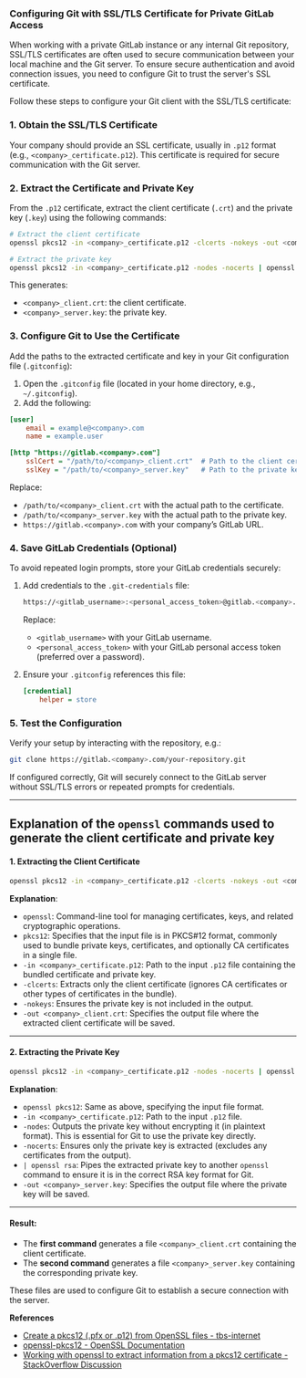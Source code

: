 ### Configuring Git with SSL/TLS Certificate for Private GitLab Access

When working with a private GitLab instance or any internal Git repository, SSL/TLS certificates are often used to secure communication between your local machine and the Git server. To ensure secure authentication and avoid connection issues, you need to configure Git to trust the server's SSL certificate.

Follow these steps to configure your Git client with the SSL/TLS certificate:

### **1. Obtain the SSL/TLS Certificate**

Your company should provide an SSL certificate, usually in `.p12` format (e.g., `<company>_certificate.p12`). This certificate is required for secure communication with the Git server.

### **2. Extract the Certificate and Private Key**

From the `.p12` certificate, extract the client certificate (`.crt`) and the private key (`.key`) using the following commands:

```bash
# Extract the client certificate
openssl pkcs12 -in <company>_certificate.p12 -clcerts -nokeys -out <company>_client.crt

# Extract the private key
openssl pkcs12 -in <company>_certificate.p12 -nodes -nocerts | openssl rsa -out <company>_server.key
```

This generates:
- `<company>_client.crt`: the client certificate.
- `<company>_server.key`: the private key.


### **3. Configure Git to Use the Certificate**

Add the paths to the extracted certificate and key in your Git configuration file (`.gitconfig`):

1. Open the `.gitconfig` file (located in your home directory, e.g., `~/.gitconfig`).
2. Add the following:

```ini
[user]
    email = example@<company>.com
    name = example.user

[http "https://gitlab.<company>.com"]
    sslCert = "/path/to/<company>_client.crt"  # Path to the client certificate
    sslKey = "/path/to/<company>_server.key"   # Path to the private key
```

Replace:
- `/path/to/<company>_client.crt` with the actual path to the certificate.
- `/path/to/<company>_server.key` with the actual path to the private key.
- `https://gitlab.<company>.com` with your company’s GitLab URL.

### **4. Save GitLab Credentials (Optional)**

To avoid repeated login prompts, store your GitLab credentials securely:

1. Add credentials to the `.git-credentials` file:
   ```bash
   https://<gitlab_username>:<personal_access_token>@gitlab.<company>.com
   ```
   Replace:
   - `<gitlab_username>` with your GitLab username.
   - `<personal_access_token>` with your GitLab personal access token (preferred over a password).

2. Ensure your `.gitconfig` references this file:
   ```ini
   [credential]
       helper = store
   ```

### **5. Test the Configuration**

Verify your setup by interacting with the repository, e.g.:

```bash
git clone https://gitlab.<company>.com/your-repository.git
```

If configured correctly, Git will securely connect to the GitLab server without SSL/TLS errors or repeated prompts for credentials.

---

## Explanation of the `openssl` commands used to generate the client certificate and private key

#### **1. Extracting the Client Certificate**

```bash
openssl pkcs12 -in <company>_certificate.p12 -clcerts -nokeys -out <company>_client.crt
```

**Explanation**:
- `openssl`: Command-line tool for managing certificates, keys, and related cryptographic operations.
- `pkcs12`: Specifies that the input file is in PKCS#12 format, commonly used to bundle private keys, certificates, and optionally CA certificates in a single file.
- `-in <company>_certificate.p12`: Path to the input `.p12` file containing the bundled certificate and private key.
- `-clcerts`: Extracts only the client certificate (ignores CA certificates or other types of certificates in the bundle).
- `-nokeys`: Ensures the private key is not included in the output.
- `-out <company>_client.crt`: Specifies the output file where the extracted client certificate will be saved.

---

#### **2. Extracting the Private Key**

```bash
openssl pkcs12 -in <company>_certificate.p12 -nodes -nocerts | openssl rsa -out <company>_server.key
```

**Explanation**:
- `openssl pkcs12`: Same as above, specifying the input file format.
- `-in <company>_certificate.p12`: Path to the input `.p12` file.
- `-nodes`: Outputs the private key without encrypting it (in plaintext format). This is essential for Git to use the private key directly.
- `-nocerts`: Ensures only the private key is extracted (excludes any certificates from the output).
- `| openssl rsa`: Pipes the extracted private key to another `openssl` command to ensure it is in the correct RSA key format for Git.
- `-out <company>_server.key`: Specifies the output file where the private key will be saved.

---

#### **Result**:
- The **first command** generates a file `<company>_client.crt` containing the client certificate.
- The **second command** generates a file `<company>_server.key` containing the corresponding private key. 

These files are used to configure Git to establish a secure connection with the server.

**References**
- [Create a pkcs12 (.pfx or .p12) from OpenSSL files - tbs-internet](https://www.tbs-certificates.co.uk/FAQ/en/288.html)
- [openssl-pkcs12 - OpenSSL Documentation](https://docs.openssl.org/master/man1/openssl-pkcs12/)
- [Working with openssl to extract information from a pkcs12 certificate - StackOverflow Discussion](https://stackoverflow.com/questions/8500475/working-with-openssl-to-extract-information-from-a-pkcs12-certificate)
